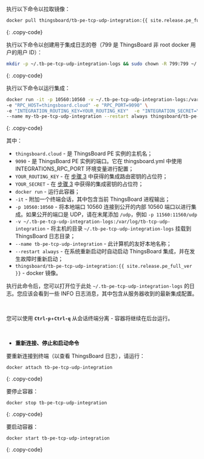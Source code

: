 执行以下命令以拉取镜像：

```bash
docker pull thingsboard/tb-pe-tcp-udp-integration:{{ site.release.pe_full_ver }}
```
{: .copy-code}

执行以下命令以创建用于集成日志的卷（799 是 ThingsBoard 非 root docker 用户的用户 ID）：

```bash
mkdir -p ~/.tb-pe-tcp-udp-integration-logs && sudo chown -R 799:799 ~/.tb-pe-tcp-udp-integration-logs
```
{: .copy-code}

执行以下命令以运行集成：

```bash
docker run -it -p 10560:10560 -v ~/.tb-pe-tcp-udp-integration-logs:/var/log/tb-tcp-udp-integration  \
-e "RPC_HOST=thingsboard.cloud" -e "RPC_PORT=9090" \
-e "INTEGRATION_ROUTING_KEY=YOUR_ROUTING_KEY"  -e "INTEGRATION_SECRET=YOUR_SECRET" \
--name my-tb-pe-tcp-udp-integration --restart always thingsboard/tb-pe-tcp-udp-integration:{{ site.release.pe_full_ver }}
```
{: .copy-code}

其中：

- `thingsboard.cloud` - 是 ThingsBoard PE 实例的主机名；
- `9090` - 是 ThingsBoard PE 实例的端口。它在 thingsboard.yml 中使用 INTEGRATIONS_RPC_PORT 环境变量进行配置；
- `YOUR_ROUTING_KEY` - 在 [步骤 3](/docs/user-guide/integrations/remote-integrations/#step-3-save-remote-integration-credentials) 中获得的集成路由密钥的占位符；
- `YOUR_SECRET` - 在 [步骤 3](/docs/user-guide/integrations/remote-integrations/#step-3-save-remote-integration-credentials) 中获得的集成密钥的占位符；
- `docker run` - 运行此容器；
- `-it` - 附加一个终端会话，其中包含当前 ThingsBoard 进程输出；
- `-p 10560:10560` - 将本地端口 10560 连接到公开的内部 10560 端口以进行集成。如果公开的端口是 UDP，请在末尾添加 `/udp`，例如 `-p 11560:11560/udp`
- `-v ~/.tb-pe-tcp-udp-integration-logs:/var/log/tb-tcp-udp-integration` - 将主机的目录 `~/.tb-pe-tcp-udp-integration-logs` 挂载到 ThingsBoard 日志目录；
- `--name tb-pe-tcp-udp-integration` - 此计算机的友好本地名称；
- `--restart always` - 在系统重新启动时自动启动 ThingsBoard 集成，并在发生故障时重新启动；
- `thingsboard/tb-pe-tcp-udp-integration:{{ site.release.pe_full_ver }}` - docker 镜像。

执行此命令后，您可以打开位于此处 `~/.tb-pe-tcp-udp-integration-logs` 的日志。您应该会看到一些 INFO 日志消息，其中包含从服务器收到的最新集成配置。

<br>

您可以使用 **`Ctrl-p`**+**`Ctrl-q`** 从会话终端分离 - 容器将继续在后台运行。

<br>

- **重新连接、停止和启动命令**

要重新连接到终端（以查看 ThingsBoard 日志），请运行：

```
docker attach tb-pe-tcp-udp-integration
```
{: .copy-code}

要停止容器：

```
docker stop tb-pe-tcp-udp-integration
```
{: .copy-code}

要启动容器：

```
docker start tb-pe-tcp-udp-integration
```
{: .copy-code}